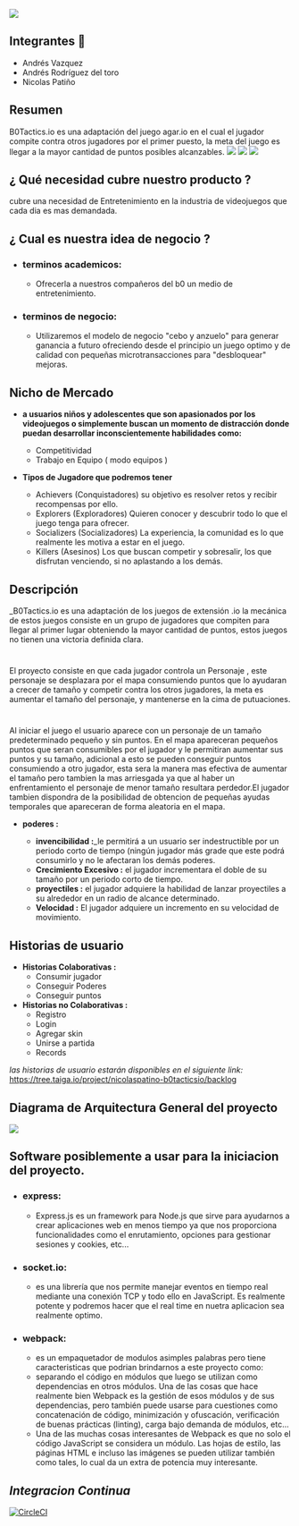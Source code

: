 
![](img/Untitled.png)



















## Integrantes 🔧


* Andrés Vazquez 
* Andrés Rodríguez del toro 
* Nicolas Patiño 

## Resumen
B0Tactics.io es una adaptación del juego agar.io en el cual el jugador compite contra otros jugadores por el primer puesto, la meta del juego es llegar a la mayor cantidad de puntos posibles alcanzables.
![](img/example.jpg)
![](img/juego.png)
![](img/tabla.png)

## ¿ Qué necesidad cubre nuestro producto ?
cubre una necesidad de Entretenimiento en la industria de videojuegos que cada dia es mas demandada.

## ¿ Cual es nuestra idea de negocio ?

   + ### terminos academicos:
       + Ofrecerla a nuestros compañeros del b0 un medio de entretenimiento.
   + ### terminos de negocio:
       + Utilizaremos el modelo de negocio "cebo y anzuelo" para generar ganancia a futuro ofreciendo desde el principio un juego optimo          y de calidad con pequeñas microtransacciones para "desbloquear" mejoras.

 
## Nicho de Mercado
+ **a usuarios niños y adolescentes que son apasionados por los videojuegos o simplemente buscan un momento de distracción donde puedan desarrollar inconscientemente habilidades como:**

    + Competitividad
    + Trabajo en Equipo ( modo equipos )
    
+ **Tipos de Jugadore que podremos tener**

    + Achievers (Conquistadores) su objetivo es resolver retos y recibir recompensas por ello.
    + Explorers (Exploradores) Quieren conocer y descubrir todo lo que el juego tenga para ofrecer.
    + Socializers (Socializadores) La experiencia, la comunidad es lo que realmente les motiva a estar en el juego.
    + Killers (Asesinos) Los que buscan competir y sobresalir, los que disfrutan venciendo, si no aplastando a los demás.
    

## Descripción
_B0Tactics.io es una adaptación de los juegos de extensión .io la mecánica de estos juegos consiste en un grupo de jugadores que compiten para llegar al primer lugar obteniendo la mayor cantidad de puntos, estos juegos no tienen una victoria definida clara.
#
El proyecto consiste en que cada jugador controla un Personaje , este personaje se desplazara por el mapa consumiendo puntos que lo ayudaran a crecer de tamaño y competir contra los otros jugadores, la meta es aumentar el tamaño del personaje, y mantenerse en la cima de putuaciones.
#
Al iniciar el juego el usuario aparece con un personaje de un tamaño predeterminado pequeño y sin puntos. En el mapa apareceran pequeños puntos que seran consumibles por el jugador y le permitiran aumentar sus puntos y su tamaño, adicional a esto se pueden conseguir puntos consumiendo a otro jugador, esta sera la manera mas efectiva de aumentar el tamaño  pero tambien la mas arriesgada ya que al haber un enfrentamiento el personaje de menor tamaño resultara perdedor.El jugador tambien dispondra de la posibilidad de obtencion de pequeñas ayudas temporales que apareceran de forma aleatoria en el mapa.
* **poderes :**

  * **invencibilidad :**_le permitirá a un usuario ser indestructible por un periodo corto de tiempo (ningún jugador más grade que este                            podrá consumirlo y no le afectaran los demás poderes.
  * **Crecimiento Excesivo :** el jugador incrementara el doble de su tamaño por un periodo corto de tiempo.
  * **proyectiles :** el jugador adquiere la habilidad de lanzar proyectiles a su alrededor en un radio de alcance determinado.
  * **Velocidad :** El jugador adquiere un incremento en su velocidad de movimiento.


## Historias de usuario
* **Historias Colaborativas :**
   * Consumir jugador
   * Conseguir Poderes
   * Conseguir puntos
* **Historias no Colaborativas :**
   * Registro
   * Login
   * Agregar skin
   * Unirse a partida
   * Records


_las historias de usuario estarán disponibles en el siguiente link:_
https://tree.taiga.io/project/nicolaspatino-b0tacticsio/backlog


## Diagrama de Arquitectura General del proyecto


![](img/arquitecture.png)

## Software posiblemente a usar para la iniciacion del proyecto.

   + ### express:
       + Express.js es un framework para Node.js que sirve para ayudarnos a crear aplicaciones web en menos tiempo ya que nos
       proporciona funcionalidades como el  enrutamiento, opciones para gestionar sesiones y cookies, etc...
       
   + ### socket.io:
       + es una librería que nos permite manejar eventos en tiempo real mediante una conexión TCP y todo ello en JavaScript. Es
       realmente potente y podremos hacer que el real time en nuetra aplicacion sea realmente optimo.
       
   + ### webpack:
       + es un empaquetador de modulos asimples palabras pero tiene caracteristicas que podrian brindarnos a este proyecto como:
        + separando el código en módulos que luego se utilizan como dependencias en otros módulos. Una de las cosas que hace
           realmente bien Webpack es la gestión de esos módulos y de sus dependencias, pero también puede usarse para cuestiones como
           concatenación de código, minimización y ofuscación, verificación de buenas prácticas (linting), carga bajo demanda de
           módulos, etc...
        + Una de las muchas cosas interesantes de Webpack es que no solo el código JavaScript se considera un módulo. Las hojas de
        estilo, las páginas HTML e incluso las imágenes se pueden utilizar también como tales, lo cual da un extra de potencia muy
        interesante.
## *Integracion Continua*
[![CircleCI](https://circleci.com/gh/B0Tactics/proyecto.svg?style=svg)](https://circleci.com/gh/B0Tactics)

